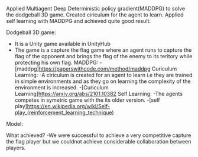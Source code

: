 Applied Multiagent Deep Deterministic policy gradient(MADDPG) to solve the dodgeball 3D game.
Created ciriculum for the agent to learn.
Applied self learning with MADDPG and achieved quite good result.

Dodgeball 3D game:
  - It is a Unity game available in UnityHub
  - The game is a capture the flag game where an agent runs to capture the flag of the opponent and 
    brings the flag of the enemy to its teritory while protecting his own flag.
MADDPG:
  -[maddpg]https://paperswithcode.com/method/maddpg
Curiculum Learning:
  -A ciriculum is created for an agent to learn i.e they are trained in simple 
   environments and as they go on learning the complexity of the environment is increased.
  -[Curiculum Learning]https://arxiv.org/abs/2101.10382
Self Learning:
  -The agents competes in symetric game with the its older version.
  -[self play]https://en.wikipedia.org/wiki/Self-play_(reinforcement_learning_technique)

Model:





What achieved?
  -We were successful to achieve a very competitive capture the flag player but we couldnot 
   achieve considerable collaboration between players.
